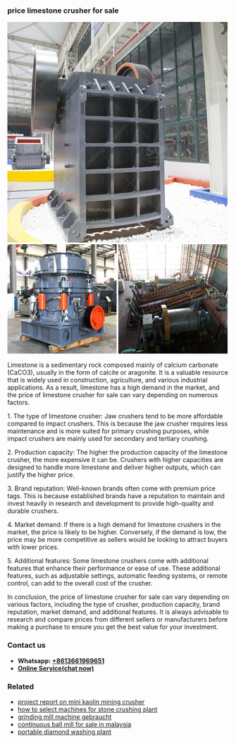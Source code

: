 <h3>price limestone crusher for sale</h3><img src='1706767013.jpg' alt=''><p>Limestone is a sedimentary rock composed mainly of calcium carbonate (CaCO3), usually in the form of calcite or aragonite. It is a valuable resource that is widely used in construction, agriculture, and various industrial applications. As a result, limestone has a high demand in the market, and the price of limestone crusher for sale can vary depending on numerous factors.</p><p>1. The type of limestone crusher: Jaw crushers tend to be more affordable compared to impact crushers. This is because the jaw crusher requires less maintenance and is more suited for primary crushing purposes, while impact crushers are mainly used for secondary and tertiary crushing.</p><p>2. Production capacity: The higher the production capacity of the limestone crusher, the more expensive it can be. Crushers with higher capacities are designed to handle more limestone and deliver higher outputs, which can justify the higher price.</p><p>3. Brand reputation: Well-known brands often come with premium price tags. This is because established brands have a reputation to maintain and invest heavily in research and development to provide high-quality and durable crushers.</p><p>4. Market demand: If there is a high demand for limestone crushers in the market, the price is likely to be higher. Conversely, if the demand is low, the price may be more competitive as sellers would be looking to attract buyers with lower prices.</p><p>5. Additional features: Some limestone crushers come with additional features that enhance their performance or ease of use. These additional features, such as adjustable settings, automatic feeding systems, or remote control, can add to the overall cost of the crusher.</p><p>In conclusion, the price of limestone crusher for sale can vary depending on various factors, including the type of crusher, production capacity, brand reputation, market demand, and additional features. It is always advisable to research and compare prices from different sellers or manufacturers before making a purchase to ensure you get the best value for your investment.</p><h3>Contact us</h3><ul><li><strong>Whatsapp:&nbsp;<a href="https://wa.me/8613661969651">+8613661969651</a></strong></li><li><a href="https://swt.shibang-china.com/?git&amp;zhl&amp;price limestone crusher for sale"><strong>Online Service(chat now)</strong></a></li></ul><h3>Related</h3><ul><li><a href='project report on mini kaolin mining crusher.md'>project report on mini kaolin mining crusher</a></li><li><a href='how to select machines for stone crushing plant.md'>how to select machines for stone crushing plant</a></li><li><a href='grinding mill machine gebraucht.md'>grinding mill machine gebraucht</a></li><li><a href='continuous ball mill for sale in malaysia.md'>continuous ball mill for sale in malaysia</a></li><li><a href='portable diamond washing plant.md'>portable diamond washing plant</a></li></ul>